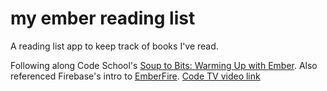 my ember reading list
===========

A reading list app to keep track of books I've read.

Following along Code School's [Soup to Bits: Warming Up with Ember](https://www.codeschool.com/screencasts/soup-to-bits-warming-up-with-ember).
Also referenced Firebase's intro to [EmberFire](https://github.com/firebase/emberfire). [Code TV video link](https://www.codeschool.com/screencasts/firebase-emberfire)